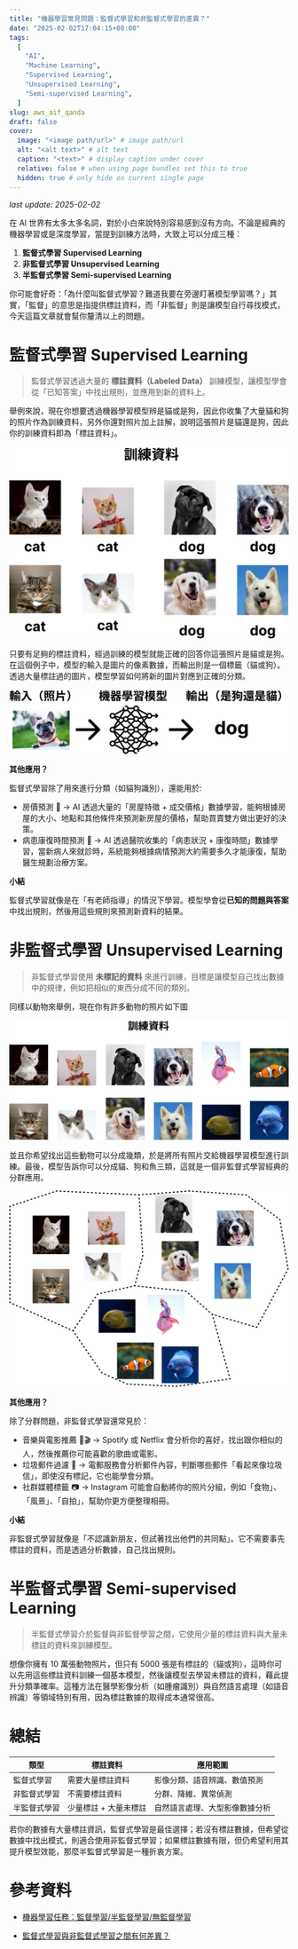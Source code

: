 ```yaml
---
title: "機器學習常見問題：監督式學習和非監督式學習的差異？"
date: "2025-02-02T17:04:15+08:00"
tags:
  [
    "AI",
    "Machine Learning",
    "Supervised Learning",
    "Unsupervised Learning",
    "Semi-supervised Learning",
  ]
slug: aws_aif_qanda
draft: false
cover:
  image: "<image path/url>" # image path/url
  alt: "<alt text>" # alt text
  caption: "<text>" # display caption under cover
  relative: false # when using page bundles set this to true
  hidden: true # only hide on current single page
---
```


_last update: 2025-02-02_

在 AI 世界有太多太多名詞，對於小白來說特別容易感到沒有方向。不論是經典的機器學習或是深度學習，當提到訓練方法時，大致上可以分成三種：

1. **監督式學習 Supervised Learning**
2. **非監督式學習 Unsupervised Learning**
3. **半監督式學習 Semi-supervised Learning**

你可能會好奇：「為什麼叫監督式學習？難道我要在旁邊盯著模型學習嗎？」其實，「監督」的意思是指提供標註資料，而「非監督」則是讓模型自行尋找模式，今天這篇文章就會幫你釐清以上的問題。

# 監督式學習 Supervised Learning

> 監督式學習透過大量的 **標註資料（Labeled Data）** 訓練模型，讓模型學會從「已知答案」中找出規則，並應用到新的資料上。

舉例來說，現在你想要透過機器學習模型辨是貓或是狗，因此你收集了大量貓和狗的照片作為訓練資料，另外你還對照片加上註解，說明這張照片是貓還是狗，因此你的訓練資料即為「標註資料」。

![training data](images/training_data.jpg)

只要有足夠的標註資料，經過訓練的模型就能正確的回答你這張照片是貓或是狗。在這個例子中，模型的輸入是圖片的像素數據，而輸出則是一個標籤（貓或狗）。透過大量標註過的圖片，模型學習如何將新的圖片對應到正確的分類。

![process](images/process_super.jpg)

**其他應用？**

監督式學習除了用來進行分類（如貓狗識別），還能用於:

- 房價預測 🏡 → AI 透過大量的「房屋特徵 + 成交價格」數據學習，能夠根據房屋的大小、地點和其他條件來預測新房屋的價格，幫助買賣雙方做出更好的決策。
- 病患康復時間預測 🏥 → AI 透過醫院收集的「病患狀況 + 康復時間」數據學習，當新病人來就診時，系統能夠根據病情預測大約需要多久才能康復，幫助醫生規劃治療方案。

**小結**

監督式學習就像是在「有老師指導」的情況下學習。模型學會從**已知的問題與答案**中找出規則，然後用這些規則來預測新資料的結果。

# 非監督式學習 Unsupervised Learning

> 非監督式學習使用 **未標記的資料** 來進行訓練，目標是讓模型自己找出數據中的規律，例如把相似的東西分成不同的類別。

同樣以動物來舉例，現在你有許多動物的照片如下圖

![training data](images/unlabel_training.jpg)

並且你希望找出這些動物可以分成幾類，於是將所有照片交給機器學習模型進行訓練。最後，模型告訴你可以分成貓、狗和魚三類，這就是一個非監督式學習經典的分群應用。

![result](images/group.jpg)

**其他應用？**

除了分群問題，非監督式學習還常見於：

- 音樂與電影推薦 🎵🎬 → Spotify 或 Netflix 會分析你的喜好，找出跟你相似的人，然後推薦你可能喜歡的歌曲或電影。
- 垃圾郵件過濾 📧 → 電郵服務會分析郵件內容，判斷哪些郵件「看起來像垃圾信」，即使沒有標記，它也能學會分類。
- 社群媒體標籤 📷 → Instagram 可能會自動將你的照片分組，例如「食物」、「風景」、「自拍」，幫助你更方便整理相冊。

**小結**

非監督式學習就像是「不認識新朋友，但試著找出他們的共同點」。它不需要事先標註的資料，而是透過分析數據，自己找出規則。

# 半監督式學習 Semi-supervised Learning

> 半監督式學習介於監督與非監督學習之間，它使用少量的標註資料與大量未標註的資料來訓練模型。

想像你擁有 10 萬張動物照片，但只有 5000 張是有標註的（貓或狗），這時你可以先用這些標註資料訓練一個基本模型，然後讓模型去學習未標註的資料，藉此提升分類準確率。這種方法在醫學影像分析（如腫瘤識別）與自然語言處理（如語音辨識）等領域特別有用，因為標註數據的取得成本通常很高。

# 總結

| 類型         | 標註資料              | 應用範圍                       |
| ------------ | --------------------- | ------------------------------ |
| 監督式學習   | 需要大量標註資料      | 影像分類、語音辨識、數值預測   |
| 非監督式學習 | 不需要標註資料        | 分群、降維、異常偵測           |
| 半監督式學習 | 少量標註 + 大量未標註 | 自然語言處理、大型影像數據分析 |

若你的數據有大量標註資訊，監督式學習是最佳選擇；若沒有標註數據，但希望從數據中找出模式，則適合使用非監督式學習；如果標註數據有限，但仍希望利用其提升模型效能，那麼半監督式學習是一種折衷方案。

# 參考資料

- [機器學習任務：監督學習/半監督學習/無監督學習](https://u9534056.medium.com/%E6%A9%9F%E5%99%A8%E5%AD%B8%E7%BF%92%E4%BB%BB%E5%8B%99-%E7%9B%A3%E7%9D%A3%E5%AD%B8%E7%BF%92-%E5%8D%8A%E7%9B%A3%E7%9D%A3%E5%AD%B8%E7%BF%92-%E7%84%A1%E7%9B%A3%E7%9D%A3%E5%AD%B8%E7%BF%92-9b75972f91d6)

- [監督式學習與非監督式學習之間有何差異？](https://aws.amazon.com/tw/compare/the-difference-between-machine-learning-supervised-and-unsupervised/)
